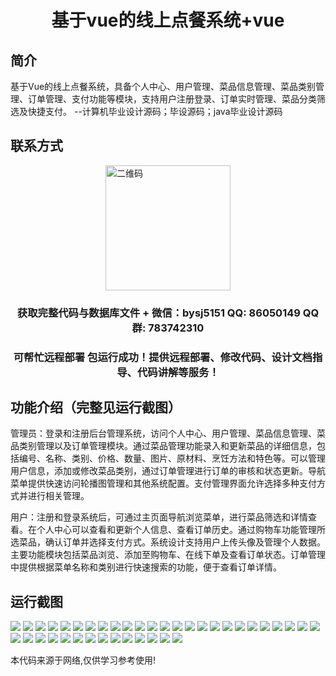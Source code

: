 <p><h1 align="center">基于vue的线上点餐系统+vue</h1></p>

## 简介
基于Vue的线上点餐系统，具备个人中心、用户管理、菜品信息管理、菜品类别管理、订单管理、支付功能等模块，支持用户注册登录、订单实时管理、菜品分类筛选及快捷支付。    --计算机毕业设计源码；毕设源码；java毕业设计源码


## 联系方式
<img src="https://bs-1329754181.cos.ap-shanghai.myqcloud.com/wx.jpg" alt="二维码" style="display: block; margin: 0 auto;" width="200px">
<p><h3 align="center">获取完整代码与数据库文件 + 微信：bysj5151 QQ: 86050149 QQ群: 783742310</h3></p>
<p><h3 align="center">可帮忙远程部署 包运行成功！提供远程部署、修改代码、设计文档指导、代码讲解等服务！</h3></p>

## 功能介绍（完整见运行截图）
管理员：登录和注册后台管理系统，访问个人中心、用户管理、菜品信息管理、菜品类别管理以及订单管理模块。通过菜品管理功能录入和更新菜品的详细信息，包括编号、名称、类别、价格、数量、图片、原材料、烹饪方法和特色等。可以管理用户信息，添加或修改菜品类别，通过订单管理进行订单的审核和状态更新。导航菜单提供快速访问轮播图管理和其他系统配置。支付管理界面允许选择多种支付方式并进行相关管理。

用户：注册和登录系统后，可通过主页面导航浏览菜单，进行菜品筛选和详情查看。在个人中心可以查看和更新个人信息、查看订单历史。通过购物车功能管理所选菜品，确认订单并选择支付方式。系统设计支持用户上传头像及管理个人数据。主要功能模块包括菜品浏览、添加至购物车、在线下单及查看订单状态。订单管理中提供根据菜单名称和类别进行快速搜索的功能，便于查看订单详情。


## 运行截图
![](https://bs-1329754181.cos.ap-shanghai.myqcloud.com/ssm/OnlineOrderingSystem1/img/001.jpg)
![](https://bs-1329754181.cos.ap-shanghai.myqcloud.com/ssm/OnlineOrderingSystem1/img/002.jpg)
![](https://bs-1329754181.cos.ap-shanghai.myqcloud.com/ssm/OnlineOrderingSystem1/img/003.jpg)
![](https://bs-1329754181.cos.ap-shanghai.myqcloud.com/ssm/OnlineOrderingSystem1/img/004.jpg)
![](https://bs-1329754181.cos.ap-shanghai.myqcloud.com/ssm/OnlineOrderingSystem1/img/005.jpg)
![](https://bs-1329754181.cos.ap-shanghai.myqcloud.com/ssm/OnlineOrderingSystem1/img/006.jpg)
![](https://bs-1329754181.cos.ap-shanghai.myqcloud.com/ssm/OnlineOrderingSystem1/img/007.jpg)
![](https://bs-1329754181.cos.ap-shanghai.myqcloud.com/ssm/OnlineOrderingSystem1/img/008.jpg)
![](https://bs-1329754181.cos.ap-shanghai.myqcloud.com/ssm/OnlineOrderingSystem1/img/009.jpg)
![](https://bs-1329754181.cos.ap-shanghai.myqcloud.com/ssm/OnlineOrderingSystem1/img/010.jpg)
![](https://bs-1329754181.cos.ap-shanghai.myqcloud.com/ssm/OnlineOrderingSystem1/img/011.jpg)
![](https://bs-1329754181.cos.ap-shanghai.myqcloud.com/ssm/OnlineOrderingSystem1/img/012.jpg)
![](https://bs-1329754181.cos.ap-shanghai.myqcloud.com/ssm/OnlineOrderingSystem1/img/013.jpg)
![](https://bs-1329754181.cos.ap-shanghai.myqcloud.com/ssm/OnlineOrderingSystem1/img/014.jpg)
![](https://bs-1329754181.cos.ap-shanghai.myqcloud.com/ssm/OnlineOrderingSystem1/img/015.jpg)
![](https://bs-1329754181.cos.ap-shanghai.myqcloud.com/ssm/OnlineOrderingSystem1/img/016.jpg)
![](https://bs-1329754181.cos.ap-shanghai.myqcloud.com/ssm/OnlineOrderingSystem1/img/017.jpg)
![](https://bs-1329754181.cos.ap-shanghai.myqcloud.com/ssm/OnlineOrderingSystem1/img/018.jpg)
![](https://bs-1329754181.cos.ap-shanghai.myqcloud.com/ssm/OnlineOrderingSystem1/img/019.jpg)
![](https://bs-1329754181.cos.ap-shanghai.myqcloud.com/ssm/OnlineOrderingSystem1/img/020.jpg)
![](https://bs-1329754181.cos.ap-shanghai.myqcloud.com/ssm/OnlineOrderingSystem1/img/021.jpg)
![](https://bs-1329754181.cos.ap-shanghai.myqcloud.com/ssm/OnlineOrderingSystem1/img/022.jpg)
![](https://bs-1329754181.cos.ap-shanghai.myqcloud.com/ssm/OnlineOrderingSystem1/img/023.jpg)
![](https://bs-1329754181.cos.ap-shanghai.myqcloud.com/ssm/OnlineOrderingSystem1/img/024.jpg)
![](https://bs-1329754181.cos.ap-shanghai.myqcloud.com/ssm/OnlineOrderingSystem1/img/025.jpg)
![](https://bs-1329754181.cos.ap-shanghai.myqcloud.com/ssm/OnlineOrderingSystem1/img/026.jpg)
![](https://bs-1329754181.cos.ap-shanghai.myqcloud.com/ssm/OnlineOrderingSystem1/img/027.jpg)
![](https://bs-1329754181.cos.ap-shanghai.myqcloud.com/ssm/OnlineOrderingSystem1/img/028.jpg)
![](https://bs-1329754181.cos.ap-shanghai.myqcloud.com/ssm/OnlineOrderingSystem1/img/029.jpg)
![](https://bs-1329754181.cos.ap-shanghai.myqcloud.com/ssm/OnlineOrderingSystem1/img/030.jpg)
![](https://bs-1329754181.cos.ap-shanghai.myqcloud.com/ssm/OnlineOrderingSystem1/img/031.jpg)
![](https://bs-1329754181.cos.ap-shanghai.myqcloud.com/ssm/OnlineOrderingSystem1/img/032.jpg)
![](https://bs-1329754181.cos.ap-shanghai.myqcloud.com/ssm/OnlineOrderingSystem1/img/033.jpg)
![](https://bs-1329754181.cos.ap-shanghai.myqcloud.com/ssm/OnlineOrderingSystem1/img/034.jpg)
![](https://bs-1329754181.cos.ap-shanghai.myqcloud.com/ssm/OnlineOrderingSystem1/img/035.jpg)
![](https://bs-1329754181.cos.ap-shanghai.myqcloud.com/ssm/OnlineOrderingSystem1/img/036.jpg)
![](https://bs-1329754181.cos.ap-shanghai.myqcloud.com/ssm/OnlineOrderingSystem1/img/037.jpg)
![](https://bs-1329754181.cos.ap-shanghai.myqcloud.com/ssm/OnlineOrderingSystem1/img/038.jpg)
![](https://bs-1329754181.cos.ap-shanghai.myqcloud.com/ssm/OnlineOrderingSystem1/img/039.jpg)

<p>本代码来源于网络,仅供学习参考使用!</p>
